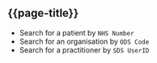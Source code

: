 ## {{page-title}}
- Search for a patient by `NHS Number`
- Search for an organisation by `ODS Code`
- Search for a practitioner by `SDS UserID`